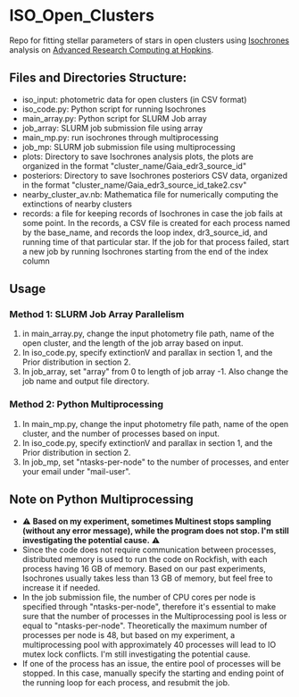 # ISO_Open_Clusters
Repo for fitting stellar parameters of stars in open clusters using [Isochrones](https://github.com/timothydmorton/isochrones) analysis on [Advanced Research Computing at Hopkins](https://www.arch.jhu.edu/).

## Files and Directories Structure:
 - iso_input: photometric data for open clusters (in CSV format)
 - iso_code.py: Python script for running Isochrones
 - main_array.py: Python script for SLURM Job array
 - job_array: SLURM job submission file using array
 - main_mp.py: run isochrones through multiprocessing
 - job_mp: SLURM job submission file using multiprocessing
 - plots: Directory to save Isochrones analysis plots, the plots are organized in the format "cluster_name/Gaia_edr3_source_id"
 - posteriors: Directory to save Isochrones posteriors CSV data, organized in the format "cluster_name/Gaia_edr3_source_id_take2.csv"
 - nearby_cluster_av.nb: Mathematica file for numerically computing the extinctions of nearby clusters
 - records: a file for keeping records of Isochrones in case the job fails at some point. In the records, a CSV file is created for each
process named by the base_name, and records the loop index, dr3_source_id, and running time of that particular star. If the job for that process failed, start a new job by running Isochrones starting from the end of the index column

## Usage

### Method 1: SLURM Job Array Parallelism
1. in main_array.py, change the input photometry file path, name of the open cluster, and the length of the job array based on input.
2. In iso_code.py, specify extinctionV and parallax in section 1, and the Prior distribution in section 2.
3. In job_array, set "array" from 0 to length of job array -1. Also change the job name and output file directory.


### Method 2: Python Multiprocessing
1. In main_mp.py, change the input photometry file path, name of the open cluster, and the number of processes based on input.
2. In iso_code.py, specify extinctionV and parallax in section 1, and the Prior distribution in section 2.
3. In job_mp, set "ntasks-per-node" to the number of processes, and enter your email under "mail-user".

## Note on Python Multiprocessing
 - :warning: **Based on my experiment, sometimes Multinest stops sampling (without any error message), while the program does not stop. I'm still investigating the potential cause.** :warning:
 - Since the code does not require communication between processes, distributed memory is used to run the code on Rockfish, with each process having 16 GB of memory. Based on our past experiments, Isochrones usually takes less than 13 GB of memory, but feel free to increase it if needed.
 - In the job submission file, the number of CPU cores per node is specified through "ntasks-per-node", therefore it's essential to make sure that the number of processes in the Multiprocessing pool is less or equal to "ntasks-per-node". Theoretically the maximum number of processes per node is 48, but based on my experiment, a multiprocessing pool with approximately 40 processes will lead to IO mutex lock conflicts. I'm still investigating the potential cause.
 - If one of the process has an issue, the entire pool of processes will be stopped. In this case, manually specify the starting and ending point of the running loop for each process, and resubmit the job.
